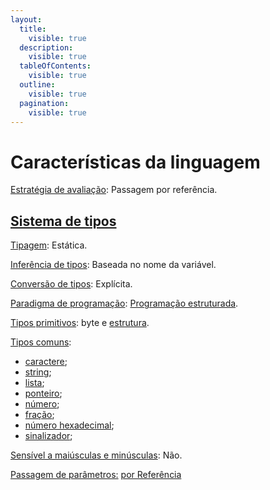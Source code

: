 ```yaml
---
layout:
  title:
    visible: true
  description:
    visible: true
  tableOfContents:
    visible: true
  outline:
    visible: true
  pagination:
    visible: true
---
```


# Características da linguagem

[Estratégia de avaliação](https://pt.wikipedia.org/wiki/Estrat%C3%A9gia\_de\_avalia%C3%A7%C3%A3o): Passagem por referência.

## [Sistema de tipos](https://pt.wikipedia.org/wiki/Sistema\_de\_tipos)

[Tipagem](https://pt.wikipedia.org/wiki/Tipo\_de\_dado): Estática.

[Inferência de tipos](https://en.wikipedia.org/wiki/Type\_inference): Baseada no nome da variável.

[Conversão de tipos](https://pt.wikipedia.org/wiki/Convers%C3%A3o\_de\_tipos): Explícita.

[Paradigma de programação](https://pt.wikipedia.org/wiki/Paradigma\_de\_programa%C3%A7%C3%A3o): [Programação estruturada](https://pt.wikipedia.org/wiki/Programa%C3%A7%C3%A3o\_estruturada).

[Tipos primitivos](https://pt.wikipedia.org/wiki/Tipo\_de\_dado): byte e [estrutura](../estruturas-e-unioes-de-dados/).

[Tipos comuns](https://pt.wikipedia.org/wiki/Tipo\_de\_dado):&#x20;

* [caractere](../strings-e-caracteres.md);
* [string](../strings-e-caracteres.md);
* [lista](../listas-duplamente-vinculadas.md);
* [ponteiro](../valores-numericos.md#ponteiros);
* [número](../valores-numericos.md#numeros-inteiros);
* [fração](../valores-numericos.md#numeros-fracionarios);
* [número hexadecimal](../valores-numericos.md#valores-hexadecimais);
* [sinalizador](../valores-numericos.md#valores-booleanos);

[Sensível a maiúsculas e minúsculas](https://pt.wikipedia.org/wiki/Case-sensitive): Não.

[Passagem de parâmetros:](https://pt.wikipedia.org/wiki/Par%C3%A2metro\_\(ci%C3%AAncia\_da\_computa%C3%A7%C3%A3o\)) [por Referência](https://en.wikipedia.org/wiki/Evaluation\_strategy#Call\_by\_reference)

